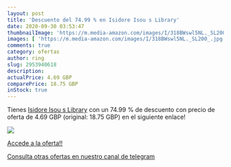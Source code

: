 ```yaml
---
layout: post
title: 'Descuento del 74.99 % en Isidore Isou s Library'
date: 2020-09-30 03:53:47
thumbnailImage: 'https://m.media-amazon.com/images/I/318BWswl5NL._SL200_.jpg'
images: [ 'https://m.media-amazon.com/images/I/318BWswl5NL._SL200_.jpg' ]
comments: true
category: ofertas
author: ring
slug: 2953940618
description:
actualPrice: 4.69 GBP
comparePrice: 18.75 GBP
inStock: true
---
```


Tienes [Isidore Isou s Library](https://www.amazon.co.uk/dp/2953940618/?tag=redken01-21) con un 74.99 % de descuento con precio de oferta de 4.69 GBP (original: 18.75 GBP) en el siguiente enlace!

[![](https://m.media-amazon.com/images/I/318BWswl5NL._SL200_.jpg)](https://www.amazon.co.uk/dp/2953940618/?tag=redken01-21)

[Accede a la oferta!!](https://www.amazon.co.uk/dp/2953940618/?tag=redken01-21)

[Consulta otras ofertas en nuestro canal de telegram](https://t.me/s/ofertas25)

